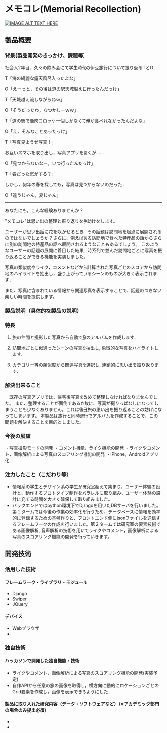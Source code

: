 # メモコレ(Memorial Recollection)

[![IMAGE ALT TEXT HERE](https://jphacks.com/wp-content/uploads/2021/07/JPHACKS2021_ogp.jpg)](https://www.youtube.com/watch?v=LUPQFB4QyVo)

## 製品概要
### 背景(製品開発のきっかけ、課題等）
社会人2年目、久々の飲み会にて学生時代の伊豆旅行について振り返るTとO

T「海の綺麗な露天風呂入ったよな」

O「えーっと，その後は道の駅天城越えに行ったんだっけ」

T「天城越え流しながらねｗ」

O「そうだったわ，なつかしーｗｗ」

T「道の駅で鹿肉コロッケ一個しかなくて俺が食べれなかったんだよな」

O「え，そんなことあったっけ」

 T「写真見ようぜ写真！」

お互いスマホを取り出し，写真アプリを開くが……

O「見つからないなー，いつ行ったんだっけ」

T「春だった気がする？」

しかし，何年の春を探しても，写真は見つからないのだった．

O「違うじゃん，夏じゃん」

------

あなたにも，こんな経験ありませんか？

"メモコレ"は思い出の整理と振り返りを手助けをします。

ユーザーが思い出話に花を咲かせるとき、その話題は訪問地を起点に展開されるのではないでしょうか？さらに、例えばある訪問地で食べた特産品の話からさらに別の訪問地の特産品の話へ展開されるようなこともあるでしょう。
このようなユーザーの話題の展開に着目した結果、時系列で並んだ訪問地ごとに写真を振り返ることができる機能を実装しました。


写真の類似度やライク，コメントなどから計算された写真ごとのスコアから訪問地のハイライトを抽出し，盛り上がっているシーンのものが大きく表示されます．

また、写真に含まれている情報から関連写真を表示することで、話題のつきない楽しい時間を提供します。


### 製品説明（具体的な製品の説明）
### 特長
1. 旅の仲間と撮影した写真から自動で旅のアルバムを作成します.

2. 訪問地ごとに似通ったシーンの写真を抽出し, 象徴的な写真をハイライトします.

3. カテゴリー等の類似度から関連写真を選択し, 連鎖的に思い出を振り返ります.


### 解決出来ること
　既存の写真アプリでは、帰宅後写真を改めて整理しなければなりませんでした。
また、整理することが面倒であるが故に、写真が撮りっぱなしになってしまうことも少なくありません。これは後日旅の思い出を振り返ることの妨げになってしまいます。
本製品は旅行と同時進行でアルバムを作成することで、この問題を解決することを目的としました。

### 今後の展望
・写真撮影モードの開発
・コメント機能，ライク機能の開発
・ライクやコメント，画像解析による写真のスコアリング機能の開発
・iPhone，Androidアプリ化

### 注力したこと（こだわり等）
* 情報系の学生とデザイン系の学生が研究室超えて集まり，ユーザー体験の設計と、動作するプロトタイプ制作をパラレルに取り組み、ユーザー体験の設計に充てる時間を大きく確保して取り組みました。
* バックエンドではpython環境下でDjangoを用いたDBサーバを行いました。第１タームでは今後の作業の効率化を行うため、データベースに情報を効率的に登録するための基盤作りと、フロントエンド側にjsonファイルを送信するフレームワークの作成を行いました。第２タームでは研究室の要素技術である画像解析, 音声解析の技術を用いてライクやコメント，画像解析による写真のスコアリング機能の開発を行っていきます。

## 開発技術
### 活用した技術

#### フレームワーク・ライブラリ・モジュール
* Django
* Swiper
* JQuery

#### デバイス
* Webブラウザ
* 

### 独自技術
#### ハッカソンで開発した独自機能・技術
* ライクやコメント，画像解析による写真のスコアリング機能の開発(実装予定)
* 自作APIから任意の旅の画像を取得し，横方向に動的にロケーションごとのGrid要素を作成し，画像を表示できるようにした．

#### 製品に取り入れた研究内容（データ・ソフトウェアなど）（※アカデミック部門の場合のみ提出必須）
* 
* 
